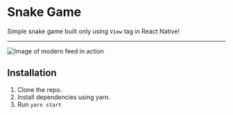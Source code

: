 # Snake Game
Simple snake game built only using `View` tag in React Native!

---

![Image of modern feed in action]()

## Installation

1. Clone the repo.
2. Install dependencies using yarn.
3. Run `yarn start`
